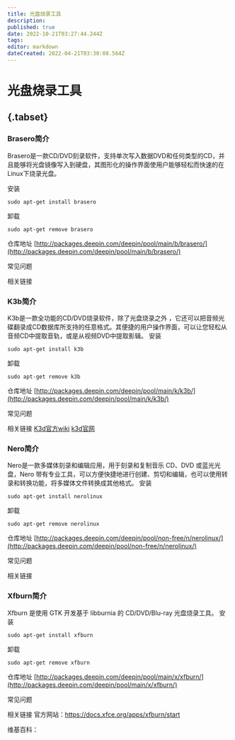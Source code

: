 ```yaml
---
title: 光盘烧录工具
description: 
published: true
date: 2022-10-21T03:27:44.244Z
tags: 
editor: markdown
dateCreated: 2022-04-21T03:30:08.564Z
---
```


# 光盘烧录工具
## {.tabset}
### Brasero简介
Brasero是一款CD/DVD刻录软件，支持单次写入数据DVD和任何类型的CD，并且能够将光盘镜像写入到硬盘，其图形化的操作界面使用户能够轻松而快速的在Linux下烧录光盘。

安装
```
sudo apt-get install brasero
```
卸载
```
sudo apt-get remove brasero
```
仓库地址
[http://packages.deepin.com/deepin/pool/main/b/brasero/](http://packages.deepin.com/deepin/pool/main/b/brasero/)

常见问题

相关链接

###  K3b简介
K3b是一款全功能的CD/DVD烧录软件，除了光盘烧录之外 ，它还可以把音频光碟翻录成CD数据库所支持的任意格式。其便捷的用户操作界面，可以让您轻松从音频CD中提取音轨，或是从视频DVD中提取影辑。
安装
```
sudo apt-get install k3b
```
卸载
```
sudo apt-get remove k3b
```
仓库地址
[http://packages.deepin.com/deepin/pool/main/k/k3b/](http://packages.deepin.com/deepin/pool/main/k/k3b/)

常见问题

相关链接
[K3d官方wiki](https://userbase.kde.org/K3b/zh-cn)
[k3d官网](https://www.K3b.org)


### Nero简介
Nero是一款多媒体刻录和编辑应用，用于刻录和复制音乐 CD、DVD 或蓝光光盘，Nero 带有专业工具，可以方便快捷地进行创建、剪切和编辑，也可以使用转录和转换功能，将多媒体文件转换成其他格式。
安装
```
sudo apt-get install nerolinux
```
卸载
```
sudo apt-get remove nerolinux
```
仓库地址
[http://packages.deepin.com/deepin/pool/non-free/n/nerolinux/](http://packages.deepin.com/deepin/pool/non-free/n/nerolinux/)

常见问题

相关链接

### Xfburn简介
Xfburn 是使用 GTK 开发基于 libburnia 的 CD/DVD/Blu-ray 光盘烧录工具。
安装
```
sudo apt-get install xfburn
```
卸载
```
sudo apt-get remove xfburn
```
仓库地址
[http://packages.deepin.com/deepin/pool/main/x/xfburn/](http://packages.deepin.com/deepin/pool/main/x/xfburn/)

常见问题

相关链接
官方网站：https://docs.xfce.org/apps/xfburn/start

维基百科：